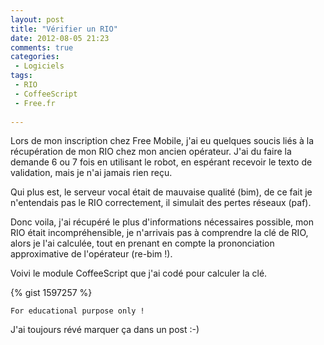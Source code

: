 ```yaml
---
layout: post
title: "Vérifier un RIO"
date: 2012-08-05 21:23
comments: true
categories: 
 - Logiciels
tags:
 - RIO
 - CoffeeScript
 - Free.fr
 
---
```


Lors de mon inscription chez Free Mobile, j'ai eu quelques soucis liés à la récupération de mon RIO chez mon ancien opérateur. J'ai du faire la demande 6 ou 7 fois en utilisant le robot, en espérant recevoir le texto de validation, mais je n'ai jamais rien reçu.

Qui plus est, le serveur vocal était de mauvaise qualité (bim), de ce fait je n'entendais pas le RIO correctement, il simulait des pertes réseaux (paf).

Donc voila, j'ai récupéré le plus d'informations nécessaires possible, mon RIO était incompréhensible, je n'arrivais pas à comprendre la clé de RIO, alors je l'ai calculée, tout en prenant en compte la prononciation approximative de l'opérateur (re-bim !).

Voivi le module CoffeeScript que j'ai codé pour calculer la clé.

{% gist 1597257 %}

```
For educational purpose only !
```

J'ai toujours révé marquer ça dans un post :-)